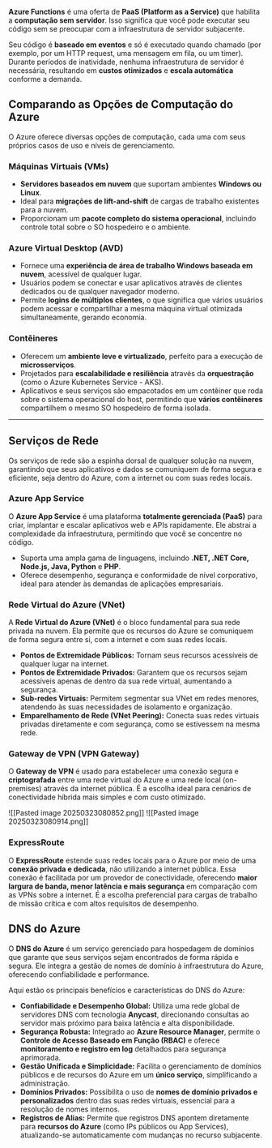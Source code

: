 
**Azure Functions** é uma oferta de **PaaS (Platform as a Service)** que habilita a **computação sem servidor**. Isso significa que você pode executar seu código sem se preocupar com a infraestrutura de servidor subjacente.

Seu código é **baseado em eventos** e só é executado quando chamado (por exemplo, por um HTTP request, uma mensagem em fila, ou um timer). Durante períodos de inatividade, nenhuma infraestrutura de servidor é necessária, resultando em **custos otimizados** e **escala automática** conforme a demanda.
## Comparando as Opções de Computação do Azure

O Azure oferece diversas opções de computação, cada uma com seus próprios casos de uso e níveis de gerenciamento.

### **Máquinas Virtuais (VMs)**

- **Servidores baseados em nuvem** que suportam ambientes **Windows ou Linux**.
- Ideal para **migrações de lift-and-shift** de cargas de trabalho existentes para a nuvem.
- Proporcionam um **pacote completo do sistema operacional**, incluindo controle total sobre o SO hospedeiro e o ambiente.

### **Azure Virtual Desktop (AVD)**

- Fornece uma **experiência de área de trabalho Windows baseada em nuvem**, acessível de qualquer lugar.
- Usuários podem se conectar e usar aplicativos através de clientes dedicados ou de qualquer navegador moderno.
- Permite **logins de múltiplos clientes**, o que significa que vários usuários podem acessar e compartilhar a mesma máquina virtual otimizada simultaneamente, gerando economia.

### **Contêineres**

- Oferecem um **ambiente leve e virtualizado**, perfeito para a execução de **microsserviços**.
- Projetados para **escalabilidade e resiliência** através da **orquestração** (como o Azure Kubernetes Service - AKS).
- Aplicativos e seus serviços são empacotados em um contêiner que roda sobre o sistema operacional do host, permitindo que **vários contêineres** compartilhem o mesmo SO hospedeiro de forma isolada.

___
## Serviços de Rede

Os serviços de rede são a espinha dorsal de qualquer solução na nuvem, garantindo que seus aplicativos e dados se comuniquem de forma segura e eficiente, seja dentro do Azure, com a internet ou com suas redes locais.
### **Azure App Service**

O **Azure App Service** é uma plataforma **totalmente gerenciada (PaaS)** para criar, implantar e escalar aplicativos web e APIs rapidamente. Ele abstrai a complexidade da infraestrutura, permitindo que você se concentre no código.

- Suporta uma ampla gama de linguagens, incluindo **.NET, .NET Core, Node.js, Java, Python** e **PHP**.
- Oferece desempenho, segurança e conformidade de nível corporativo, ideal para atender às demandas de aplicações empresariais.

### **Rede Virtual do Azure (VNet)**

A **Rede Virtual do Azure (VNet)** é o bloco fundamental para sua rede privada na nuvem. Ela permite que os recursos do Azure se comuniquem de forma segura entre si, com a internet e com suas redes locais.

- **Pontos de Extremidade Públicos:** Tornam seus recursos acessíveis de qualquer lugar na internet.
- **Pontos de Extremidade Privados:** Garantem que os recursos sejam acessíveis apenas de dentro da sua rede virtual, aumentando a segurança.
- **Sub-redes Virtuais:** Permitem segmentar sua VNet em redes menores, atendendo às suas necessidades de isolamento e organização.
- **Emparelhamento de Rede (VNet Peering):** Conecta suas redes virtuais privadas diretamente e com segurança, como se estivessem na mesma rede.
### **Gateway de VPN (VPN Gateway)**

O **Gateway de VPN** é usado para estabelecer uma conexão segura e **criptografada** entre uma rede virtual do Azure e uma rede local (on-premises) através da internet pública. É a escolha ideal para cenários de conectividade híbrida mais simples e com custo otimizado.

![[Pasted image 20250323080852.png]]
![[Pasted image 20250323080914.png]]

### **ExpressRoute**

O **ExpressRoute** estende suas redes locais para o Azure por meio de uma **conexão privada e dedicada**, não utilizando a internet pública. Essa conexão é facilitada por um provedor de conectividade, oferecendo **maior largura de banda, menor latência e mais segurança** em comparação com as VPNs sobre a internet. É a escolha preferencial para cargas de trabalho de missão crítica e com altos requisitos de desempenho.
## **DNS do Azure**

O **DNS do Azure** é um serviço gerenciado para hospedagem de domínios que garante que seus serviços sejam encontrados de forma rápida e segura. Ele integra a gestão de nomes de domínio à infraestrutura do Azure, oferecendo confiabilidade e performance.

Aqui estão os principais benefícios e características do DNS do Azure:

- **Confiabilidade e Desempenho Global:** Utiliza uma rede global de servidores DNS com tecnologia **Anycast**, direcionando consultas ao servidor mais próximo para baixa latência e alta disponibilidade.
- **Segurança Robusta:** Integrado ao **Azure Resource Manager**, permite o **Controle de Acesso Baseado em Função (RBAC)** e oferece **monitoramento e registro em log** detalhados para segurança aprimorada.
- **Gestão Unificada e Simplicidade:** Facilita o gerenciamento de domínios públicos e de recursos do Azure em um **único serviço**, simplificando a administração.
- **Domínios Privados:** Possibilita o uso de **nomes de domínio privados e personalizados** dentro das suas redes virtuais, essencial para a resolução de nomes internos.
- **Registros de Alias:** Permite que registros DNS apontem diretamente para **recursos do Azure** (como IPs públicos ou App Services), atualizando-se automaticamente com mudanças no recurso subjacente.






